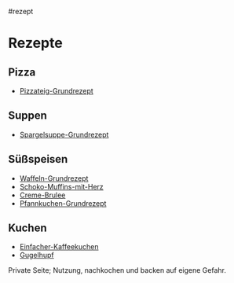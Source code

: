 #rezept 




# Rezepte

## Pizza

- [Pizzateig-Grundrezept](./Pizzateig-Grundrezept.md)

## Suppen

- [Spargelsuppe-Grundrezept](./Spargelsuppe-Grundrezept.md)

## Süßspeisen

- [Waffeln-Grundrezept](./Waffeln-Grundrezept.md)
- [Schoko-Muffins-mit-Herz](./Schoko-Muffins-mit-Herz.md)
- [Creme-Brulee](./Creme-Brulee.md)
- [Pfannkuchen-Grundrezept](./Pfannkuchen-Grundrezept.md)

## Kuchen

- [Einfacher-Kaffeekuchen](./Einfacher-Kaffeekuchen.md)
- [Gugelhupf](Küche/Gugelhupf.md)


Private Seite; Nutzung, nachkochen und backen auf eigene Gefahr.


